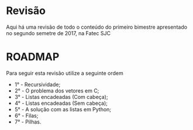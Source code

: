 # Revisão

Aqui há uma revisão de todo o conteúdo do primeiro bimestre apresentado no segundo semetre de 2017, na Fatec SJC

# ROADMAP

Para seguir esta revisão utilize a seguinte ordem

* 1° - Recursividade;
* 2° - O problema dos vetores em C;
* 3° - Listas encadeadas (Com cabeça);
* 4° - Listas encadeadas (Sem cabeça);
* 5° - A solução com as listas em Python;
* 6° - Filas;
* 7° - Pilhas.